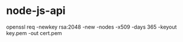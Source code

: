 # node-js-api

openssl req -newkey rsa:2048 -new -nodes -x509 -days 365 -keyout key.pem  -out cert.pem